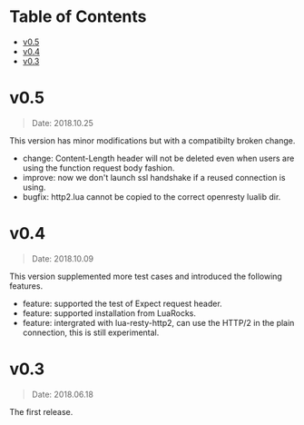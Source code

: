 Table of Contents
=================

* [v0.5](#v0.5)
* [v0.4](#v0.4)
* [v0.3](#v0.3)

v0.5
====

> Date: 2018.10.25

This version has minor modifications but with a compatibilty broken change.

* change: Content-Length header will not be deleted even when users are using the function request body fashion.
* improve: now we don't launch ssl handshake if a reused connection is using.
* bugfix: http2.lua cannot be copied to the correct openresty lualib dir.

v0.4
====

> Date: 2018.10.09

This version supplemented more test cases and introduced the following
features.

* feature: supported the test of Expect request header.
* feature: supported installation from LuaRocks.
* feature: intergrated with lua-resty-http2, can use the HTTP/2 in the plain connection, this is still experimental.

v0.3
====

> Date: 2018.06.18

The first release.


